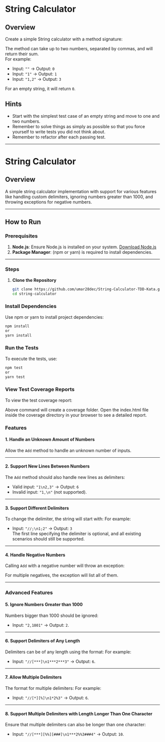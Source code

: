 # String Calculator

## Overview

Create a simple String calculator with a method signature:

The method can take up to two numbers, separated by commas, and will return their sum.  
For example:

- Input: `""` → Output: `0`
- Input: `"1"` → Output: `1`
- Input: `"1,2"` → Output: `3`

For an empty string, it will return `0`.

## Hints

- Start with the simplest test case of an empty string and move to one and two numbers.
- Remember to solve things as simply as possible so that you force yourself to write tests you did not think about.
- Remember to refactor after each passing test.

---

# String Calculator

## Overview

A simple string calculator implementation with support for various features like handling custom delimiters, ignoring numbers greater than 1000, and throwing exceptions for negative numbers.

---

## How to Run

### Prerequisites

1. **Node.js**: Ensure Node.js is installed on your system. [Download Node.js](https://nodejs.org)
2. **Package Manager**: (npm or yarn) is required to install dependencies.

---

### Steps

1. **Clone the Repository**
   ```bash
   git clone https://github.com/umar28dec/String-Calculator-TDD-Kata.git
   cd string-calculator
   ```

### Install Dependencies

Use npm or yarn to install project dependencies:

```bash
npm install
or
yarn install
```

### Run the Tests

To execute the tests, use:

```bash
npm test
or
yarn test
```

### View Test Coverage Reports

To view the test coverage report:

Above command will create a coverage folder. Open the index.html file inside the coverage directory in your browser to see a detailed report.

### Features

#### 1. Handle an Unknown Amount of Numbers

Allow the `Add` method to handle an unknown number of inputs.

---

#### 2. Support New Lines Between Numbers

The `Add` method should also handle new lines as delimiters:

- Valid input: `"1\n2,3"` → Output: `6`
- Invalid input: `"1,\n"` (not supported).

---

#### 3. Support Different Delimiters

To change the delimiter, the string will start with:
For example:

- Input: `"//;\n1;2"` → Output: `3`  
  The first line specifying the delimiter is optional, and all existing scenarios should still be supported.

---

#### 4. Handle Negative Numbers

Calling `Add` with a negative number will throw an exception:

For multiple negatives, the exception will list all of them.

---

### Advanced Features

#### 5. Ignore Numbers Greater than 1000

Numbers bigger than 1000 should be ignored:

- Input: `"2,1001"` → Output: `2`.

---

#### 6. Support Delimiters of Any Length

Delimiters can be of any length using the format:
For example:

- Input: `"//[***]\n1***2***3"` → Output: `6`.

---

#### 7. Allow Multiple Delimiters

The format for multiple delimiters:
For example:

- Input: `"//[*][%]\n1*2%3"` → Output: `6`.

---

#### 8. Support Multiple Delimiters with Length Longer Than One Character

Ensure that multiple delimiters can also be longer than one character:

- Input: `"//[***][%%][###]\n1***2%%3###4"` → Output: `10`.
